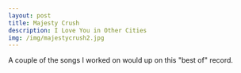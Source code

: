 ```yaml
---
layout: post
title: Majesty Crush 
description: I Love You in Other Cities
img: /img/majestycrush2.jpg
---
```

A couple of the songs I worked on would up on this "best of" record.